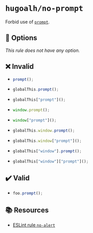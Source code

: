 # `hugoalh/no-prompt`

Forbid use of [`prompt`][ecmascript-prompt].

## 🔧 Options

*This rule does not have any option.*

## ❌ Invalid

- ```ts
  prompt();
  ```
- ```ts
  globalThis.prompt();
  ```
- ```ts
  globalThis["prompt"]();
  ```
- ```ts
  window.prompt();
  ```
- ```ts
  window["prompt"]();
  ```
- ```ts
  globalThis.window.prompt();
  ```
- ```ts
  globalThis.window["prompt"]();
  ```
- ```ts
  globalThis["window"].prompt();
  ```
- ```ts
  globalThis["window"]["prompt"]();
  ```

## ✔️ Valid

- ```ts
  foo.prompt();
  ```

## 📚 Resources

- [ESLint rule `no-alert`](https://eslint.org/docs/latest/rules/no-alert)

[ecmascript-prompt]: https://developer.mozilla.org/en-US/docs/Web/API/Window/prompt
